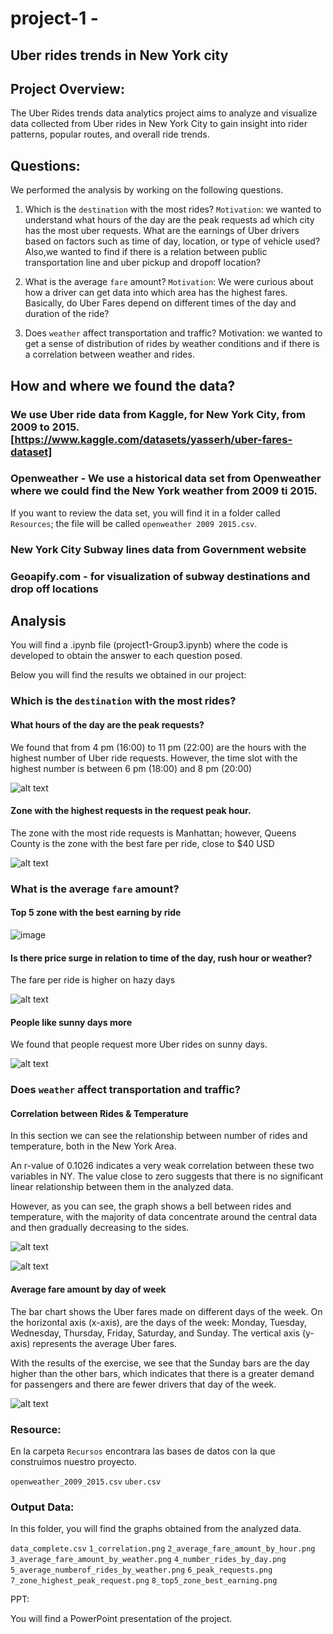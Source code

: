 # project-1 - 
## Uber rides trends in New York city

## Project Overview: 
The Uber Rides trends data analytics project aims to analyze and visualize data collected from Uber rides in New York City to gain insight into rider patterns, popular routes, and overall ride trends.

## Questions:
We performed the analysis by working on the following questions.

1. Which is the `destination` with the most rides?
`Motivation`: we wanted to understand what hours of the day are the peak requests ad which city has the most uber requests.
What are the earnings of Uber drivers based on factors such as time of day, location, or type of vehicle used?
Also,we wanted to find if there is a relation between public transportation line and uber pickup and dropoff location? 

2. What is the average `fare` amount?
`Motivation`: We were curious about how a driver can get data into which area has the highest fares. Basically, do Uber Fares depend on different times of the day and duration of the ride?
	
3. Does `weather` affect transportation and traffic?
Motivation: we wanted to get a sense of distribution of rides by weather conditions and if there is a correlation between weather and rides.

## How and where we found the data? 

### We use Uber ride data from Kaggle, for New York City, from 2009 to 2015. [https://www.kaggle.com/datasets/yasserh/uber-fares-dataset]

### Openweather - We use a historical data set from Openweather where we could find the New York weather from 2009 ti 2015.

If you want to review the data set, you will find it in a folder called `Resources`; the file will be called `openweather 2009 2015.csv`.

### New York City Subway lines data from Government website

### Geoapify.com - for visualization of subway destinations and drop off locations

## Analysis

You will find a .ipynb file (project1-Group3.ipynb) where the code is developed to obtain the answer to each question posed.

Below you will find the results we obtained in our project:

### Which is the `destination` with the most rides?

#### What hours of the day are the peak requests?

We found that from 4 pm (16:00) to 11 pm (22:00) are the hours with the highest number of Uber ride requests. However, the time slot with the highest number is between 6 pm (18:00) and 8 pm (20:00)

![alt text](https://github.com/KevinZhuangC/project-1/blob/main/output_data/6_peak_requests.png)

#### Zone with the highest requests in the request peak hour.

The zone  with the most ride requests is Manhattan; however, Queens County is the zone with the best fare per ride, close to $40 USD

![alt text](https://github.com/KevinZhuangC/project-1/blob/main/output_data/7_zone_highest_peak_request.png)



### What is the average `fare` amount?

#### Top 5 zone with the best earning by ride

![image](https://github.com/KevinZhuangC/project-1/assets/135395351/b106736e-4c36-4ec0-9577-78bacf6bb02c)





#### Is there price surge in relation to time of the day, rush hour or weather?

The fare per ride is higher on hazy days

![alt text](https://github.com/KevinZhuangC/project-1/blob/main/output_data/3_average_fare_amount_by_weather.png)

#### People like sunny days more 

We found that people request more Uber rides on sunny days.

![alt text](https://github.com/KevinZhuangC/project-1/blob/main/output_data/5_average_numberof_rides_by_weather.png)

### Does `weather` affect transportation and traffic?

#### Correlation between Rides & Temperature

In this section we can see the relationship between number of rides and temperature, both in the New York Area.

An r-value of 0.1026 indicates a very weak correlation between these two variables in NY. The value close to zero suggests that there is no significant linear relationship between them in the analyzed data.

However, as you can see, the graph shows a bell between rides and temperature, with the majority of data concentrate around the central data and then gradually decreasing to the sides. 

![alt text](https://github.com/KevinZhuangC/project-1/blob/main/output_data/1_correlation.png)



![alt text](https://github.com/KevinZhuangC/project-1/blob/main/output_data/5_average_numberof_rides_by_weather.png)


#### Average fare amount by day of week

The bar chart shows the Uber fares made on different days of the week. On the horizontal axis (x-axis), are the days of the week: Monday, Tuesday, Wednesday, Thursday, Friday, Saturday, and Sunday. The vertical axis (y-axis) represents the average Uber fares.

With the results of the exercise, we see that the Sunday bars are the day higher than the other bars, which indicates that there is a greater demand for passengers and there are fewer drivers that day of the week.

![alt text](https://github.com/KevinZhuangC/project-1/blob/main/output_data/4_average_fare_by_day.png)

### Resource: 

En la carpeta `Recursos` encontrara las bases de datos con la que construimos nuestro proyecto.

`openweather_2009_2015.csv`
`uber.csv`

### Output Data:

In this folder, you will find the graphs obtained from the analyzed data.

`data_complete.csv`
`1_correlation.png`
`2_average_fare_amount_by_hour.png`
`3_average_fare_amount_by_weather.png`
`4_number_rides_by_day.png`
`5_average_numberof_rides_by_weather.png`
`6_peak_requests.png`
`7_zone_highest_peak_request.png`
`8_top5_zone_best_earning.png`


PPT: 

You will find a PowerPoint presentation of the project.





